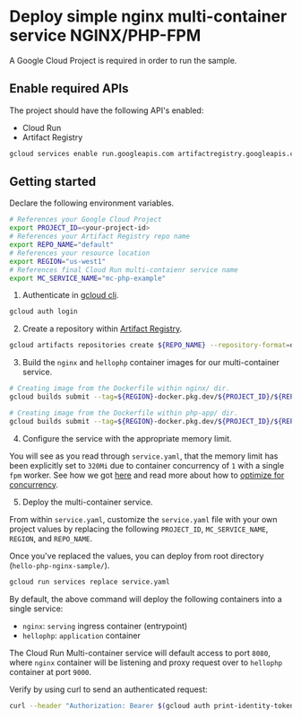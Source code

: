 # Deploy simple nginx multi-container service NGINX/PHP-FPM

A Google Cloud Project is required in order to run the sample. 

## Enable required APIs

The project should have the following API's enabled:

* Cloud Run
* Artifact Registry

```bash
gcloud services enable run.googleapis.com artifactregistry.googleapis.com
```

## Getting started

Declare the following environment variables.
```bash
# References your Google Cloud Project
export PROJECT_ID=<your-project-id>
# References your Artifact Registry repo name
export REPO_NAME="default"
# References your resource location
export REGION="us-west1"
# References final Cloud Run multi-contaienr service name
export MC_SERVICE_NAME="mc-php-example"
```

1. Authenticate in [gcloud cli](https://cloud.google.com/sdk/gcloud).

```bash
gcloud auth login
```

2. Create a repository within [Artifact Registry](https://cloud.google.com/artifact-registry).

```bash
gcloud artifacts repositories create ${REPO_NAME} --repository-format=docker
```

3. Build the `nginx` and `hellophp` container images for our multi-container service.

```bash
# Creating image from the Dockerfile within nginx/ dir.
gcloud builds submit --tag=${REGION}-docker.pkg.dev/${PROJECT_ID}/${REPO_NAME}/nginx ./nginx

# Creating image from the Dockerfile within php-app/ dir.
gcloud builds submit --tag=${REGION}-docker.pkg.dev/${PROJECT_ID}/${REPO_NAME}/php ./php-app
```

4. Configure the service with the appropriate memory limit.

You will see as you read through `service.yaml`, that the memory limit has been explicitly
set to `320Mi` due to container concurrency of `1` with a single `fpm` worker.
See how we got [here](https://cloud.google.com/run/docs/configuring/services/memory-limits#optimizing) and read more about how to [optimize for concurrency](https://cloud.google.com/run/docs/tips/general#optimize_concurrency).

5. Deploy the multi-container service.

From within `service.yaml`, customize the `service.yaml` file with your own project values by replacing
the following `PROJECT_ID`, `MC_SERVICE_NAME`, `REGION`, and `REPO_NAME`.

Once you've replaced the values, you can deploy from root directory (`hello-php-nginx-sample/`).

```sh
gcloud run services replace service.yaml
```

By default, the above command will deploy the following containers into a single service:

* `nginx`: `serving` ingress container (entrypoint)
* `hellophp`: `application` container

The Cloud Run Multi-container service will default access to port `8080`,
where `nginx` container will be listening and proxy request over to `hellophp` container at port `9000`.

Verify by using curl to send an authenticated request:

```bash
curl --header "Authorization: Bearer $(gcloud auth print-identity-token)" <cloud-run-mc-service-url>
```
